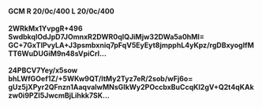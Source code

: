 #### GCM R 20/0c/400 L 20/0c/400
**2WRkMx1YvpgR+496**<br/>**SwdbkqlOdJpD7JOmnxR2DWR0qIQJiMjw32DWa5a0hMI=**<br/>**GC+7GxTlPvyLA+J3psmbxniq7pFqV5EyEyt8jmpphL4yKpz/rgDBxyogIfMTT6WuDUGiM9n48sVpiCrl...**<br/><br/>
**24PBCV7Yey/x5sow**<br/>**bhLWfGOef1Z/+5WKw9QT/ltMy2Tyz7eR/2sob/wFj6o=**<br/>**gUz5jXPyr2QFnzn1AaqvalwMNsGIkWy2POccbxBuCcqKl2gV+Q2t4qKAkzw0i9PZI5JwcmBjLihkk7SK...**